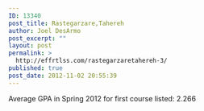 ```yaml
---
ID: 13340
post_title: Rastegarzare,Tahereh
author: Joel DesArmo
post_excerpt: ""
layout: post
permalink: >
  http://effrtlss.com/rastegarzaretahereh-3/
published: true
post_date: 2012-11-02 20:55:39
---
```

<p>Average GPA in Spring 2012 for first course listed: 2.266</p>